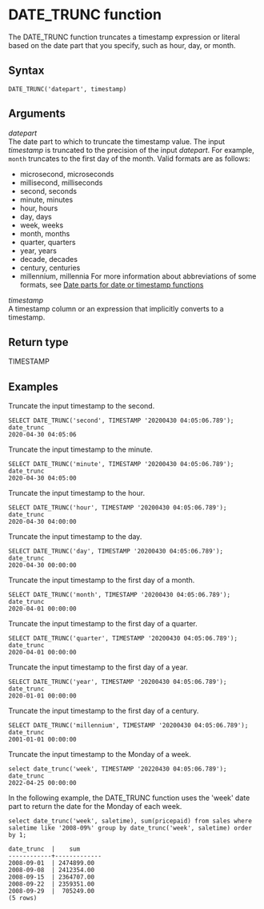 # DATE\_TRUNC function<a name="r_DATE_TRUNC"></a>

The DATE\_TRUNC function truncates a timestamp expression or literal based on the date part that you specify, such as hour, day, or month\. 

## Syntax<a name="r_DATE_TRUNC-synopsis"></a>

```
DATE_TRUNC('datepart', timestamp)
```

## Arguments<a name="r_DATE_TRUNC-arguments"></a>

 *datepart*   
The date part to which to truncate the timestamp value\. The input *timestamp* is truncated to the precision of the input *datepart*\. For example, `month` truncates to the first day of the month\. Valid formats are as follows:   
+ microsecond, microseconds
+ millisecond, milliseconds
+ second, seconds
+ minute, minutes
+ hour, hours
+ day, days
+ week, weeks
+ month, months
+ quarter, quarters
+ year, years
+ decade, decades
+ century, centuries
+ millennium, millennia
For more information about abbreviations of some formats, see [Date parts for date or timestamp functions](r_Dateparts_for_datetime_functions.md)

 *timestamp*   
A timestamp column or an expression that implicitly converts to a timestamp\.

## Return type<a name="r_DATE_TRUNC-return-type"></a>

TIMESTAMP

## Examples<a name="r_DATE_TRUNC-example"></a>

Truncate the input timestamp to the second\.

```
SELECT DATE_TRUNC('second', TIMESTAMP '20200430 04:05:06.789');
date_trunc
2020-04-30 04:05:06
```

Truncate the input timestamp to the minute\.

```
SELECT DATE_TRUNC('minute', TIMESTAMP '20200430 04:05:06.789');
date_trunc
2020-04-30 04:05:00
```

Truncate the input timestamp to the hour\.

```
SELECT DATE_TRUNC('hour', TIMESTAMP '20200430 04:05:06.789');
date_trunc
2020-04-30 04:00:00
```

Truncate the input timestamp to the day\.

```
SELECT DATE_TRUNC('day', TIMESTAMP '20200430 04:05:06.789');
date_trunc
2020-04-30 00:00:00
```

Truncate the input timestamp to the first day of a month\.

```
SELECT DATE_TRUNC('month', TIMESTAMP '20200430 04:05:06.789');
date_trunc
2020-04-01 00:00:00
```

Truncate the input timestamp to the first day of a quarter\.

```
SELECT DATE_TRUNC('quarter', TIMESTAMP '20200430 04:05:06.789');
date_trunc
2020-04-01 00:00:00
```

Truncate the input timestamp to the first day of a year\.

```
SELECT DATE_TRUNC('year', TIMESTAMP '20200430 04:05:06.789');
date_trunc
2020-01-01 00:00:00
```

Truncate the input timestamp to the first day of a century\.

```
SELECT DATE_TRUNC('millennium', TIMESTAMP '20200430 04:05:06.789');
date_trunc
2001-01-01 00:00:00
```

Truncate the input timestamp to the Monday of a week\.

```
select date_trunc('week', TIMESTAMP '20220430 04:05:06.789');
date_trunc
2022-04-25 00:00:00
```

In the following example, the DATE\_TRUNC function uses the 'week' date part to return the date for the Monday of each week\. 

```
select date_trunc('week', saletime), sum(pricepaid) from sales where
saletime like '2008-09%' group by date_trunc('week', saletime) order by 1;

date_trunc  |    sum
------------+-------------
2008-09-01  | 2474899.00
2008-09-08  | 2412354.00
2008-09-15  | 2364707.00
2008-09-22  | 2359351.00
2008-09-29  |  705249.00
(5 rows)
```